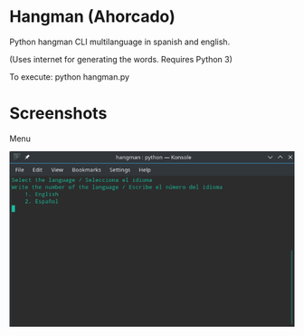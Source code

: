 # Hangman (Ahorcado)

Python hangman CLI multilanguage in spanish and english.

(Uses internet for generating the words. Requires Python 3)

To execute:
python hangman.py

# Screenshots
Menu

![Menu](screenshots/menu.png)
